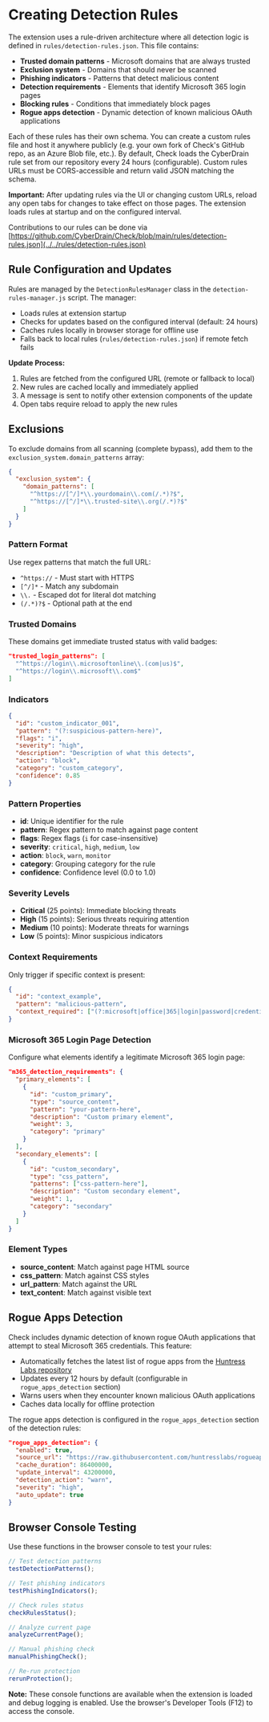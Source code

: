 # Creating Detection Rules

The extension uses a rule-driven architecture where all detection logic is defined in `rules/detection-rules.json`. This file contains:

* **Trusted domain patterns** - Microsoft domains that are always trusted
* **Exclusion system** - Domains that should never be scanned
* **Phishing indicators** - Patterns that detect malicious content
* **Detection requirements** - Elements that identify Microsoft 365 login pages
* **Blocking rules** - Conditions that immediately block pages
* **Rogue apps detection** - Dynamic detection of known malicious OAuth applications

Each of these rules has their own schema. You can create a custom rules file and host it anywhere publicly (e.g. your own fork of Check's GitHub repo, as an Azure Blob file, etc.). By default, Check loads the CyberDrain rule set from our repository every 24 hours (configurable). Custom rules URLs must be CORS-accessible and return valid JSON matching the schema.

**Important:** After updating rules via the UI or changing custom URLs, reload any open tabs for changes to take effect on those pages. The extension loads rules at startup and on the configured interval.

Contributions to our rules can be done via [https://github.com/CyberDrain/Check/blob/main/rules/detection-rules.json](../../rules/detection-rules.json)

## Rule Configuration and Updates

Rules are managed by the `DetectionRulesManager` class in the `detection-rules-manager.js` script. The manager:

- Loads rules at extension startup
- Checks for updates based on the configured interval (default: 24 hours)
- Caches rules locally in browser storage for offline use
- Falls back to local rules (`rules/detection-rules.json`) if remote fetch fails

**Update Process:**

1. Rules are fetched from the configured URL (remote or fallback to local)
2. New rules are cached locally and immediately applied
3. A message is sent to notify other extension components of the update
4. Open tabs require reload to apply the new rules

## Exclusions

To exclude domains from all scanning (complete bypass), add them to the `exclusion_system.domain_patterns` array:

```json
{
  "exclusion_system": {
    "domain_patterns": [
      "^https://[^/]*\\.yourdomain\\.com(/.*)?$",
      "^https://[^/]*\\.trusted-site\\.org(/.*)?$"
    ]
  }
}
```

### Pattern Format

Use regex patterns that match the full URL:

* `^https://` - Must start with HTTPS
* `[^/]*` - Match any subdomain
* `\\.` - Escaped dot for literal dot matching
* `(/.*)?$` - Optional path at the end

### Trusted Domains

These domains get immediate trusted status with valid badges:

```json
"trusted_login_patterns": [
  "^https://login\\.microsoftonline\\.(com|us)$",
  "^https://login\\.microsoft\\.com$"
]
```

### Indicators

```json
{
  "id": "custom_indicator_001",
  "pattern": "(?:suspicious-pattern-here)",
  "flags": "i",
  "severity": "high",
  "description": "Description of what this detects",
  "action": "block",
  "category": "custom_category",
  "confidence": 0.85
}
```

### Pattern Properties

* **id**: Unique identifier for the rule
* **pattern**: Regex pattern to match against page content
* **flags**: Regex flags (`i` for case-insensitive)
* **severity**: `critical`, `high`, `medium`, `low`
* **action**: `block`, `warn`, `monitor`
* **category**: Grouping category for the rule
* **confidence**: Confidence level (0.0 to 1.0)

### Severity Levels

* **Critical** (25 points): Immediate blocking threats
* **High** (15 points): Serious threats requiring attention
* **Medium** (10 points): Moderate threats for warnings
* **Low** (5 points): Minor suspicious indicators

### Context Requirements

Only trigger if specific context is present:

```json
{
  "id": "context_example",
  "pattern": "malicious-pattern",
  "context_required": ["(?:microsoft|office|365|login|password|credential)"]
}
```

### Microsoft 365 Login Page Detection

Configure what elements identify a legitimate Microsoft 365 login page:

```json
"m365_detection_requirements": {
  "primary_elements": [
    {
      "id": "custom_primary",
      "type": "source_content",
      "pattern": "your-pattern-here",
      "description": "Custom primary element",
      "weight": 3,
      "category": "primary"
    }
  ],
  "secondary_elements": [
    {
      "id": "custom_secondary",
      "type": "css_pattern",
      "patterns": ["css-pattern-here"],
      "description": "Custom secondary element",
      "weight": 1,
      "category": "secondary"
    }
  ]
}
```

### Element Types

* **source_content**: Match against page HTML source
* **css_pattern**: Match against CSS styles
* **url_pattern**: Match against the URL
* **text_content**: Match against visible text

## Rogue Apps Detection

Check includes dynamic detection of known rogue OAuth applications that attempt to steal Microsoft 365 credentials. This feature:

* Automatically fetches the latest list of rogue apps from the [Huntress Labs repository](https://github.com/huntresslabs/rogueapps)
* Updates every 12 hours by default (configurable in `rogue_apps_detection` section)
* Warns users when they encounter known malicious OAuth applications
* Caches data locally for offline protection

The rogue apps detection is configured in the `rogue_apps_detection` section of the detection rules:

```json
"rogue_apps_detection": {
  "enabled": true,
  "source_url": "https://raw.githubusercontent.com/huntresslabs/rogueapps/refs/heads/main/public/rogueapps.json",
  "cache_duration": 86400000,
  "update_interval": 43200000,
  "detection_action": "warn",
  "severity": "high",
  "auto_update": true
}
```

## Browser Console Testing

Use these functions in the browser console to test your rules:

```javascript
// Test detection patterns
testDetectionPatterns();

// Test phishing indicators
testPhishingIndicators();

// Check rules status
checkRulesStatus();

// Analyze current page
analyzeCurrentPage();

// Manual phishing check
manualPhishingCheck();

// Re-run protection
rerunProtection();
```

**Note:** These console functions are available when the extension is loaded and debug logging is enabled. Use the browser's Developer Tools (F12) to access the console.
